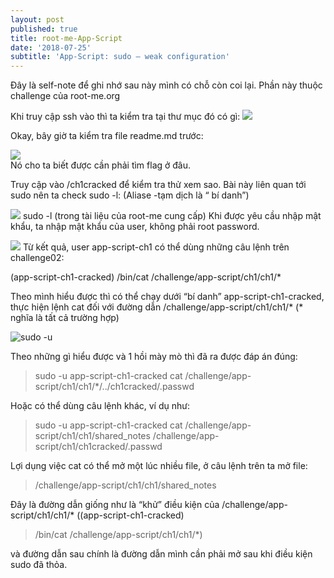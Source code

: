 ```yaml
---
layout: post
published: true
title: root-me-App-Script
date: '2018-07-25'
subtitle: 'App-Script: sudo — weak configuration'
---
```

Đây là self-note để ghi nhớ sau này mình có chỗ còn coi lại. Phần này thuộc challenge của root-me.org

Khi truy cập ssh vào thì ta kiểm tra tại thư mục đó có gì:
![](https://cdn-images-1.medium.com/max/800/1*Kml88Ux85BzDq6E-b1FHYQ.png)

Okay, bây giờ ta kiểm tra file readme.md trước:

![](https://cdn-images-1.medium.com/max/800/1*zCs-v3krrSbg33IYSm3cgg.png)  
Nó cho ta biết được cần phải tìm flag ở đâu.

Truy cập vào /ch1cracked để kiểm tra thử xem sao. Bài này liên quan tới sudo nên ta check sudo -l: (Aliase -tạm dịch là “ bí danh”)

![](https://cdn-images-1.medium.com/max/800/1*mibZwY9RqhCxAKfLwuQ_HA.png)
sudo -l (trong tài liệu của root-me cung cấp)
Khi được yêu cầu nhập mật khẩu, ta nhập mật khẩu của user, không phải root password.

![](https://cdn-images-1.medium.com/max/1200/1*yexziu4liV2SdwKN7wi00Q.png)
Từ kết quả, user app-script-ch1 có thể dùng những câu lệnh trên challenge02:

(app-script-ch1-cracked) /bin/cat /challenge/app-script/ch1/ch1/*

Theo mình hiểu được thì có thể chạy dưới “bí danh” app-script-ch1-cracked, thực hiện lệnh cat đối với đường dẫn /challenge/app-script/ch1/ch1/* (* nghĩa là tất cả trường hợp)

![sudo -u](https://cdn-images-1.medium.com/max/800/1*Xd3sXqssH6fQyiB_dhvyaw.png)

Theo những gì hiểu được và 1 hồi mày mò thì đã ra được đáp án đúng:

> sudo -u app-script-ch1-cracked cat /challenge/app-script/ch1/ch1/*/../ch1cracked/.passwd

Hoặc có thể dùng câu lệnh khác, ví dụ như:

> sudo -u app-script-ch1-cracked cat /challenge/app-script/ch1/ch1/shared_notes /challenge/app-script/ch1/ch1cracked/.passwd

Lợi dụng việc cat có thể mở một lúc nhiều file, ở câu lệnh trên ta mở file:

> /challenge/app-script/ch1/ch1/shared_notes

Đây là đường dẫn giống như là “khử” điều kiện của /challenge/app-script/ch1/ch1/* ((app-script-ch1-cracked) 
> /bin/cat /challenge/app-script/ch1/ch1/*)  

và đường dẫn sau chính là đường dẫn mình cần phải mở sau khi điều kiện sudo đã thỏa.